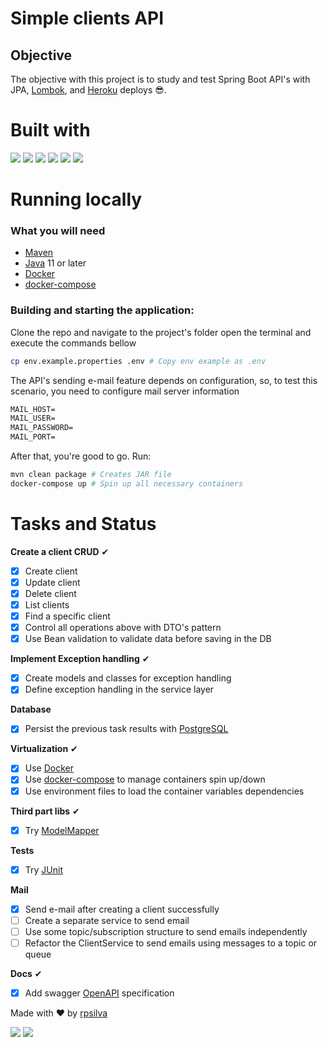 # Simple clients API 

## Objective

The objective with this project is to study and test Spring Boot API's with JPA, [Lombok](https://projectlombok.org 
), and [Heroku](https://www.heroku.com) deploys 😎.

# Built with

<a href="https://spring.io/" target="_blank"><img src="https://img.shields.io/badge/spring-%236DB33F.svg?style=for-the-badge&logo=spring&logoColor=white" target="_blank" ></a> 
<a href="https://www.oracle.com/java/technologies/downloads" target="_blank"><img src="https://img.shields.io/badge/java-%23ED8B00.svg?style=for-the-badge&logo=java&logoColor=white" target="_blank" ></a> 
<a href="https://github.com/docker" target="_blank"><img src="https://img.shields.io/badge/docker-%230db7ed.svg?style=for-the-badge&logo=docker&logoColor=white" target="_blank" ></a> 
<a href="https://maven.apache.org/" target="_blank"><img src="https://img.shields.io/badge/Apache%20Maven-C71A36?style=for-the-badge&logo=Apache%20Maven&logoColor=white" target="_blank" ></a> 
<a href="https://www.heroku.com" target="_blank"><img src="https://img.shields.io/badge/heroku-%23430098.svg?style=for-the-badge&logo=heroku&logoColor=white" target="_blank" ></a> 
<a href="https://www.postgresql.org/" target="_blank"><img src="https://img.shields.io/badge/postgres-%23316192.svg?style=for-the-badge&logo=postgresql&logoColor=white" target="_blank" ></a> 




# Running locally
### What you will need

* [Maven](https://maven.apache.org/)
* [Java](https://www.oracle.com/java/technologies/downloads/) 11 or later
* [Docker](https://github.com/docker)
* [docker-compose](https://github.com/docker/compose)

### Building and starting the application:
Clone the repo and navigate to the project's folder open the terminal and execute the commands bellow  
```sh
cp env.example.properties .env # Copy env example as .env
```
The API's sending e-mail feature depends on configuration, so, to test this scenario, you need to configure mail server information
```markdown
MAIL_HOST=
MAIL_USER=
MAIL_PASSWORD=
MAIL_PORT=
```
After that, you're good to go. Run: 
```sh
mvn clean package # Creates JAR file 
docker-compose up # Spin up all necessary containers
```


# Tasks and Status

**Create a client CRUD** ✔
- [X] Create client
- [X] Update client
- [X] Delete client
- [X] List clients
- [X] Find a specific client
- [X] Control all operations above with DTO's pattern
- [X] Use Bean validation to validate data before saving in the DB

**Implement Exception handling** ✔
- [X] Create models and classes for exception handling
- [X] Define exception handling in the service layer

**Database**
- [X] Persist the previous task results with [PostgreSQL](https://github.com/postgres)

**Virtualization** ✔
- [X] Use [Docker](https://github.com/docker)
- [X] Use [docker-compose](https://github.com/docker/compose) to manage containers spin up/down
- [X] Use environment files to load the container variables dependencies 

**Third part libs** ✔
- [X] Try [ModelMapper](https://github.com/modelmapper/modelmapper)

**Tests** 
- [X] Try [JUnit](https://github.com/junit-team/junit5)

**Mail**
- [X] Send e-mail after creating a client successfully
- [ ] Create a separate service to send email
- [ ] Use some topic/subscription structure to send emails independently
- [ ] Refactor the ClientService to send emails using messages to a topic or queue

**Docs** ✔
- [X] Add swagger [OpenAPI](https://swagger.io/specification/) specification

Made with ❤ by [rpsilva](https://github.com/rpedrodasilva10)
<div>  
  <a href = "mailto:rpedrodasilva10@gmail.com"><img src="https://img.shields.io/badge/-Gmail-%23333?style=for-the-badge&logo=gmail&logoColor=white" target="_blank"></a>
  <a href="https://www.linkedin.com/in/renan-silva-06018a104/" target="_blank"><img src="https://img.shields.io/badge/-LinkedIn-%230077B5?style=for-the-badge&logo=linkedin&logoColor=white" target="_blank"></a>  
</div>
